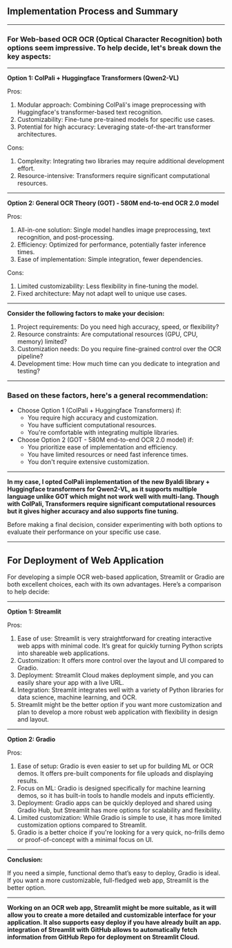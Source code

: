 ## Implementation Process and Summary
---
### For **Web-based OCR** OCR (Optical Character Recognition) both options seem impressive. To help decide, let's break down the key aspects:
---
**Option 1: ColPali + Huggingface Transformers (Qwen2-VL)**

Pros:

1. Modular approach: Combining ColPali's image preprocessing with Huggingface's transformer-based text recognition.
2. Customizability: Fine-tune pre-trained models for specific use cases.
3. Potential for high accuracy: Leveraging state-of-the-art transformer architectures.

Cons:

1. Complexity: Integrating two libraries may require additional development effort.
2. Resource-intensive: Transformers require significant computational resources.
---
**Option 2: General OCR Theory (GOT) - 580M end-to-end OCR 2.0 model**

Pros:

1. All-in-one solution: Single model handles image preprocessing, text recognition, and post-processing.
2. Efficiency: Optimized for performance, potentially faster inference times.
3. Ease of implementation: Simple integration, fewer dependencies.

Cons:

1. Limited customizability: Less flexibility in fine-tuning the model.
2. Fixed architecture: May not adapt well to unique use cases.
---
**Consider the following factors to make your decision:**

1. Project requirements: Do you need high accuracy, speed, or flexibility?
2. Resource constraints: Are computational resources (GPU, CPU, memory) limited?
3. Customization needs: Do you require fine-grained control over the OCR pipeline?
4. Development time: How much time can you dedicate to integration and testing?
---
### Based on these factors, here's a general recommendation:

- Choose Option 1 (ColPali + Huggingface Transformers) if:
    - You require high accuracy and customization.
    - You have sufficient computational resources.
    - You're comfortable with integrating multiple libraries.
- Choose Option 2 (GOT - 580M end-to-end OCR 2.0 model) if:
    - You prioritize ease of implementation and efficiency.
    - You have limited resources or need fast inference times.
    - You don't require extensive customization.
---
**In my case, I opted ColPali implementation of the new Byaldi library + Huggingface transformers for Qwen2-VL, 
as it supports multiple language unlike GOT which might not work well with multi-lang. Though with ColPali, 
Transformers require significant computational resources but it gives higher accuracy and also supports fine tuning.** 

Before making a final decision, consider experimenting with both options to evaluate their performance on your specific use case.

----

## For Deployment of Web Application 

For developing a simple OCR web-based application, Streamlit or Gradio are both excellent choices, each with its own advantages. Here’s a comparison to help decide:

---
**Option 1: Streamlit**

Pros:
1. Ease of use: Streamlit is very straightforward for creating interactive web apps with minimal code. It’s great for quickly turning Python scripts into shareable web applications.
2. Customization: It offers more control over the layout and UI compared to Gradio.
3. Deployment: Streamlit Cloud makes deployment simple, and you can easily share your app with a live URL.
4. Integration: Streamlit integrates well with a variety of Python libraries for data science, machine learning, and OCR.
5. Streamlit might be the better option if you want more customization and plan to develop a more robust web application with flexibility in design and layout.
---
**Option 2: Gradio**

Pros:
1. Ease of setup: Gradio is even easier to set up for building ML or OCR demos. It offers pre-built components for file uploads and displaying results.
2. Focus on ML: Gradio is designed specifically for machine learning demos, so it has built-in tools to handle models and inputs efficiently.
3. Deployment: Gradio apps can be quickly deployed and shared using Gradio Hub, but Streamlit has more options for scalability and flexibility.
4. Limited customization: While Gradio is simple to use, it has more limited customization options compared to Streamlit.
5. Gradio is a better choice if you're looking for a very quick, no-frills demo or proof-of-concept with a minimal focus on UI.
---
**Conclusion:**

If you need a simple, functional demo that’s easy to deploy, Gradio is ideal.
If you want a more customizable, full-fledged web app, Streamlit is the better option.

---
**Working on an OCR web app, Streamlit might be more suitable, as it will allow you to create a more detailed and customizable interface for your application. 
It also supports easy deploy if you have already built an app. integration of Streamlit with GitHub allows to automatically fetch information from GitHub Repo for deployment on Streamlit Cloud.**


